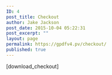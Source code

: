 ```yaml
---
ID: 4
post_title: Checkout
author: Jake Jackson
post_date: 2015-10-04 05:22:31
post_excerpt: ""
layout: page
permalink: https://gpdfv4.pv/checkout/
published: true
---
```

[download_checkout]